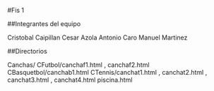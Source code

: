 
#Fis 1

##Integrantes del equipo

Cristobal Caipillan
Cesar Azola
Antonio Caro
Manuel Martinez

##Directorios

Canchas/
CFutbol/canchaf1.html , canchaf2.html
CBasquetbol/canchab1.html
CTennis/canchat1.html , canchat2.html , canchat3.html , canchat4.html
piscina.html
